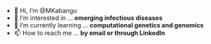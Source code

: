 - 👋 Hi, I’m @MKabangu
- 👀 I’m interested in ... **emerging infectious diseases**
- 🌱 I’m currently learning ... **computational genetics and genomics**
- 📫 How to reach me ... **by email or through LinkedIn**

<!---
MKabangu/MKabangu is a ✨ special ✨ repository because its `README.md` (this file) appears on your GitHub profile.
You can click the Preview link to take a look at your changes.
--->
